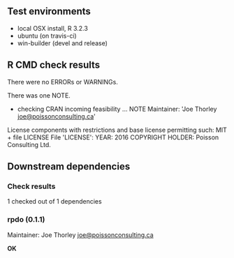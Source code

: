 ## Test environments

* local OSX install, R 3.2.3
* ubuntu (on travis-ci)
* win-builder (devel and release)

## R CMD check results

There were no ERRORs or WARNINGs.

There was one NOTE.

* checking CRAN incoming feasibility ... NOTE
Maintainer: 'Joe Thorley <joe@poissonconsulting.ca>'

License components with restrictions and base license permitting such:
  MIT + file LICENSE
File 'LICENSE':
  YEAR: 2016
  COPYRIGHT HOLDER: Poisson Consulting Ltd.

## Downstream dependencies

### Check results
1 checked out of 1 dependencies 

### rpdo (0.1.1)
Maintainer: Joe Thorley <joe@poissonconsulting.ca>

__OK__
